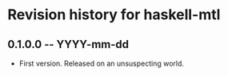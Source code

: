 # Revision history for haskell-mtl

## 0.1.0.0 -- YYYY-mm-dd

* First version. Released on an unsuspecting world.
